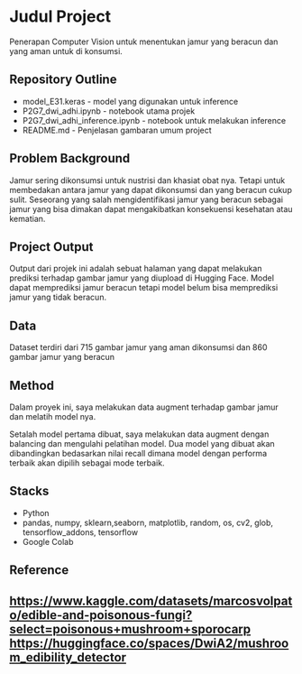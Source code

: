 # Judul Project
Penerapan Computer Vision untuk menentukan jamur yang beracun dan yang aman untuk di konsumsi.

## Repository Outline
- model_E31.keras - model yang digunakan untuk inference
- P2G7_dwi_adhi.ipynb - notebook utama projek
- P2G7_dwi_adhi_inference.ipynb - notebook untuk melakukan inference
- README.md - Penjelasan gambaran umum project

## Problem Background
Jamur sering dikonsumsi untuk nustrisi dan khasiat obat nya. Tetapi untuk membedakan antara jamur yang dapat dikonsumsi dan yang beracun cukup sulit. Seseorang yang salah mengidentifikasi jamur yang beracun sebagai jamur yang bisa dimakan dapat mengakibatkan konsekuensi kesehatan atau kematian.

## Project Output
Output dari projek ini adalah sebuat halaman yang dapat melakukan prediksi terhadap gambar jamur yang diupload di Hugging Face. Model dapat memprediksi jamur beracun tetapi model belum bisa memprediksi jamur yang tidak beracun.

## Data
Dataset terdiri dari 715 gambar jamur yang aman dikonsumsi dan 860 gambar jamur yang beracun

## Method
Dalam proyek ini, saya melakukan data augment terhadap gambar jamur dan melatih model nya.

Setalah model pertama dibuat, saya melakukan data augment dengan balancing dan mengulahi pelatihan model. Dua model yang dibuat akan dibandingkan bedasarkan nilai recall dimana model dengan performa terbaik akan dipilih sebagai mode terbaik.

## Stacks
- Python
- pandas, numpy, sklearn,seaborn, matplotlib, random, os, cv2, glob, tensorflow_addons, tensorflow
- Google Colab

## Reference
https://www.kaggle.com/datasets/marcosvolpato/edible-and-poisonous-fungi?select=poisonous+mushroom+sporocarp
https://huggingface.co/spaces/DwiA2/mushroom_edibility_detector
---